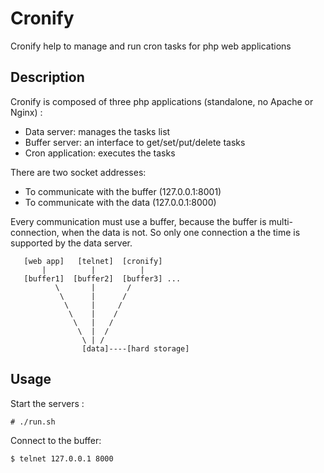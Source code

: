 Cronify
=======

Cronify help to manage and run cron tasks for php web applications 


Description
-----------

Cronify is composed of three php applications (standalone, no Apache or Nginx) :
 * Data server: manages the tasks list
 * Buffer server: an interface to get/set/put/delete tasks
 * Cron application: executes the tasks

There are two socket addresses:
 * To communicate with the buffer (127.0.0.1:8001)
 * To communicate with the data (127.0.0.1:8000)

Every communication must use a buffer, because the buffer is multi-connection, when the data is not. So only one connection a the time is supported by the data server.

```
   [web app]   [telnet]  [cronify]
       |          |          |
   [buffer1]  [buffer2]  [buffer3] ...
          \       |       /
           \      |      /
            \     |     /
             \    |    /
              \   |   /
               \  |  /
                \ | /
                [data]----[hard storage]
```

Usage
-----

Start the servers :

```
# ./run.sh
```

Connect to the buffer:
```
$ telnet 127.0.0.1 8000
```

